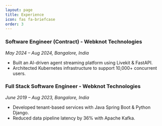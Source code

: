 ```yaml
---
layout: page
title: Experience
icon: fas fa-briefcase
order: 3
---
```

### Software Engineer (Contract) - Webknot Technologies
*May 2024 – Aug 2024, Bangalore, India*
- Built an AI-driven agent streaming platform using Livekit & FastAPI.
- Architected Kubernetes infrastructure to support 10,000+ concurrent users.

### Full Stack Software Engineer - Webknot Technologies
*June 2019 – Aug 2023, Bangalore, India*
- Developed tenant-based services with Java Spring Boot & Python Django.
- Reduced data pipeline latency by 36% with Apache Kafka.
